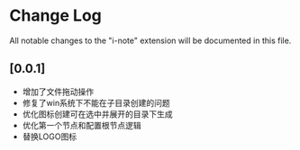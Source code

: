 # Change Log

All notable changes to the "i-note" extension will be documented in this file.

## [0.0.1]

- 增加了文件拖动操作
- 修复了win系统下不能在子目录创建的问题
- 优化图标创建可在选中并展开的目录下生成
- 优化第一个节点和配置根节点逻辑
- 替换LOGO图标
